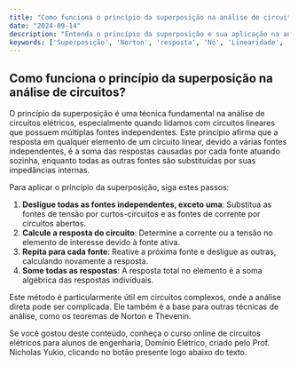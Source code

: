 ```yaml
---
title: "Como funciona o princípio da superposição na análise de circuitos?"
date: "2024-09-14"
description: "Entenda o princípio da superposição e sua aplicação na análise de circuitos elétricos."
keywords: ['Superposição', 'Norton', 'resposta', 'Nó', 'Linearidade', 'Análise', 'Nodal']
---
```


## Como funciona o princípio da superposição na análise de circuitos?

O princípio da superposição é uma técnica fundamental na análise de circuitos elétricos, especialmente quando lidamos com circuitos lineares que possuem múltiplas fontes independentes. Este princípio afirma que a resposta em qualquer elemento de um circuito linear, devido a várias fontes independentes, é a soma das respostas causadas por cada fonte atuando sozinha, enquanto todas as outras fontes são substituídas por suas impedâncias internas.

Para aplicar o princípio da superposição, siga estes passos:

1. **Desligue todas as fontes independentes, exceto uma**: Substitua as fontes de tensão por curtos-circuitos e as fontes de corrente por circuitos abertos.
2. **Calcule a resposta do circuito**: Determine a corrente ou a tensão no elemento de interesse devido à fonte ativa.
3. **Repita para cada fonte**: Reative a próxima fonte e desligue as outras, calculando novamente a resposta.
4. **Some todas as respostas**: A resposta total no elemento é a soma algébrica das respostas individuais.

Este método é particularmente útil em circuitos complexos, onde a análise direta pode ser complicada. Ele também é a base para outras técnicas de análise, como os teoremas de Norton e Thevenin.

Se você gostou deste conteúdo, conheça o curso online de circuitos elétricos para alunos de engenharia, Domínio Elétrico, criado pelo Prof. Nicholas Yukio, clicando no botão presente logo abaixo do texto.